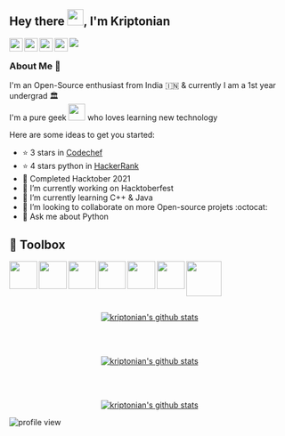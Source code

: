 ## Hey there <img src="https://github.com/TheDudeThatCode/TheDudeThatCode/blob/master/Assets/Hi.gif" width="29px">, I'm Kriptonian

<a href="https://www.linkedin.com/in/sawan-bhattacharya/">
  <img align="left" width="24px" src="https://github.com/TheDudeThatCode/TheDudeThatCode/blob/master/Assets/Linkedin.svg"  />
</a>
<a href="https://twitter.com/kriptonian8">
  <img align="left" width="24px" src="https://github.com/TheDudeThatCode/TheDudeThatCode/blob/master/Assets/Twitter.svg"  />
</a>
<a href="https://www.instagram.com/_kriptonian/">
  <img align="left" width="24px" src="https://github.com/TheDudeThatCode/TheDudeThatCode/blob/master/Assets/Instagram.svg"  />
</a>
<a href="https://discord.com/users/448359781095440385">
  <img align="left" width="24px" src="https://www.vectorlogo.zone/logos/discordapp/discordapp-tile.svg"  />
</a>
<a href="https://dev.to/kriptonian">
  <img align="left"  src="https://img.shields.io/badge/dev.to-0A0A0A?style=for-the-badge&logo=dev.to&logoColor=white"  />
</a>
</br>

### About Me 🚀
I'm an Open-Source enthusiast from India :india: & currently I am a 1st year undergrad :classical_building: 
</br>
I'm a pure geek <img src="https://github.com/kriptonian1/TheDudeThatCode/blob/master/Assets/Developer.gif" width="30px"> who loves learning new technology

Here are some ideas to get you started:

- ⭐ 3 stars in [Codechef](https://www.codechef.com/users/kriptonian)
- ⭐ 4 stars python in [HackerRank](https://www.hackerrank.com/Kriptonian)
- 🐳 Completed Hacktober 2021
- 🔭 I’m currently working on Hacktoberfest
- 🌱 I’m currently learning C++ & Java
- 👯 I’m looking to collaborate on more Open-source projets :octocat:
- 💬 Ask me about Python

## :toolbox: Toolbox
<img align="left" src = "https://www.vectorlogo.zone/logos/python/python-icon.svg" width="50" height="50"> <img align="left" src = "https://upload.wikimedia.org/wikipedia/commons/1/18/ISO_C%2B%2B_Logo.svg" width="50" height="50"> <img align="left" src = "https://www.vectorlogo.zone/logos/java/java-icon.svg" width="50" height="50"> <img align="left" src = "https://upload.vectorlogo.zone/logos/visualstudio_code/images/0aea25bb-27bb-427f-8d65-f999bf0cba67.svg" width="50" height="50"> <img align="left" src = "https://www.vectorlogo.zone/logos/github/github-icon.svg" width="50" height="50"> <img align="left" src = "https://www.vectorlogo.zone/logos/git-scm/git-scm-icon.svg" width="50" height="50"> <img src="https://upload.wikimedia.org/wikipedia/commons/thumb/f/f1/Icons8_flat_linux.svg/768px-Icons8_flat_linux.svg.png" width="63" height="63">


##
<p align="center">
<a href="https://github.com/kriptonian1">
 <img align="middle" src="https://github-readme-stats.vercel.app/api?username=kriptonian1&show_icons=true&theme=react&line_height=27" alt="kriptonian's github stats"/>
</a> </p>
</br>
</br>
<p align="center">
<a href="https://github.com/kriptonian1">
 <img align="middle" src="https://github-readme-streak-stats.herokuapp.com/?user=kriptonian1&theme=react" alt="kriptonian's github stats"/>
 </a></p>
</br>
</br>
<p align="center">
<a href="https://github.com/kriptonian1">
  <img align="middle" src="https://github-readme-stats.vercel.app/api/top-langs/?username=kriptonian1&theme=react&hide_langs_below=1&line_height=27" alt="kriptonian's github stats" />
</a> </p>

<img align="middle" src="https://gpvc.arturio.dev/kriptonian1" alt="profile view" />
<!--
**kriptonian1/kriptonian1** is a ✨ _special_ ✨ repository because its `README.md` (this file) appears on your GitHub profile.

Here are some ideas to get you started:

- 🔭 I’m currently working on ...
- 🌱 I’m currently learning ...
- 👯 I’m looking to collaborate on ...
- 🤔 I’m looking for help with ...
- 💬 Ask me about ...
- 📫 How to reach me: ...
- 😄 Pronouns: ...
- ⚡ Fun fact: ...
-->
